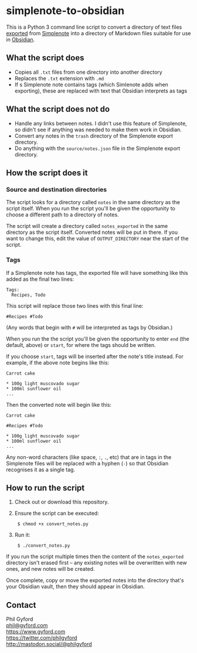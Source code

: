 # simplenote-to-obsidian

This is a Python 3 command line script to convert a directory of text files [exported](https://simplenote.com/help/#export) from [Simplenote](https://simplenote.com) into a directory of Markdown files suitable for use in [Obsidian](https://obsidian.md).


## What the script does

* Copies all `.txt` files from one directory into another directory
* Replaces the `.txt` extension with `.md`
* If s Simplenote note contains tags (which Simlenote adds when exporting), these are replaced with text that Obsidian interprets as tags


## What the script does not do

* Handle any links between notes. I didn't use this feature of Simplenote, so didn't see if anything was needed to make them work in Obsidian.
* Convert any notes in the `trash` directory of the Simplenote export directory.
* Do anything with the `source/notes.json` file in the Simplenote export directory.


## How the script does it

### Source and destination directories

The script looks for a directory called `notes` in the same directory as the script itself. When you run the script you'll be given the opportunity to choose a different path to a directory of notes.

The script will create a directory called `notes_exported` in the same directory as the script itself. Converted notes will be put in there. If you want to change this, edit the value of `OUTPUT_DIRECTORY` near the start of the script.

### Tags

If a Simplenote note has tags, the exported file will have something like this added as the final two lines:

    Tags:
      Recipes, Todo

This script will replace those two lines with this final line:

	#Recipes #Todo

(Any words that begin with `#` will be interpreted as tags by Obsidian.)

When you run the the script you'll be given the opportunity to enter `end` (the default, above) or `start`, for where the tags should be written.

If you choose `start`, tags will be inserted after the note's title instead. For example, if the above note begins like this:

	Carrot cake

	* 100g light muscovado sugar
	* 100ml sunflower oil
	...

Then the converted note will begin like this:

	Carrot cake

	#Recipes #Todo

	* 100g light muscovado sugar
	* 100ml sunflower oil
	...

Any non-word characters (like space, `:`, `.`, etc) that are in tags in the Simplenote files will be replaced with a hyphen (`-`) so that Obsidian recognises it as a single tag.

## How to run the script

1. Check out or download this repository.

2. Ensure the script can be executed:

        $ chmod +x convert_notes.py

3. Run it:

        $ ./convert_notes.py

If you run the script multiple times then the content of the `notes_exported` directory isn't erased first – any existing notes will be overwritten with new ones, and new notes will be created.

Once complete, copy or move the exported notes into the directory that's your Obsidian vault, then they should appear in Obsidian.

## Contact

Phil Gyford  
phil@gyford.com  
https://www.gyford.com  
https://twitter.com/philgyford  
http://mastodon.social/@philgyford